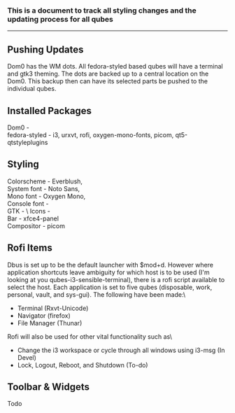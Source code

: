 ### This is a document to track all styling changes and the updating process for all qubes
---
## Pushing Updates
Dom0 has the WM dots. All fedora-styled based qubes will have a terminal and gtk3 theming. The dots are backed up to a central location on the Dom0. This backup then can have its selected parts be pushed to the individual qubes.

## Installed Packages
Dom0 - \
fedora-styled - i3, urxvt, rofi, oxygen-mono-fonts, picom, qt5-qtstyleplugins

## Styling
Colorscheme - Everblush,\
System font - Noto Sans,\
Mono font - Oxygen Mono,\
Console font - \
GTK - \ 
Icons - \
Bar - xfce4-panel\
Compositor - picom
 
## Rofi Items
Dbus is set up to be the default launcher with $mod+d. However where application shortcuts leave ambiguity for which host is to be used (I'm looking at you qubes-i3-sensible-terminal), there is a rofi script available to select the host. Each application is set to five qubes (disposable, work, personal, vault, and sys-gui). The following have been made:\
- Terminal (Rxvt-Unicode)
- Navigator (firefox)
- File Manager (Thunar) 

Rofi will also be used for other vital functionality such as\
- Change the i3 workspace or cycle through all windows using i3-msg (In Devel)
- Lock, Logout, Reboot, and Shutdown (To-do)

## Toolbar & Widgets
Todo
